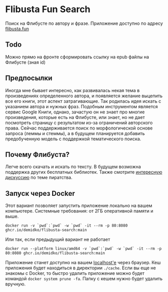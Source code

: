 # Flibusta Fun Search

Поиск на Флибусте по автору и фразе. Приложение доступно по адресу [flibusta.fun](https://flibusta.fun)

## Todo

Можно прямо на фронте сформировать ссылку на epub файлы на Флибусте (зная id)

## Предпосылки

Иногда мне бывает интересно, как развивалась некая тема в произведениях определенного автора, и появляется желание
выцепить все его книги, этот аспект затрагивающие. Так родилась идея искать с указанием автора и нужных фраз. Подобным
инструментом является сервис Google Книги, однако, зачастую он не знает про многие произведения, которые есть на
Флибусте, или знает, но не дает посмотреть страницу с результатом из-за ограничений авторского права. Сейчас
поддерживается поиск по морфологической основе запроса (леммы и стеммы), а в будущем планируется добавить предобученную
модель с поддержкой тематического поиска.

## Почему Флибуста?

Легче всего скачать и искать по тексту. В будущем возможна поддержка других бесплатных библиотек. Также
смотрите [интересную дискуссию](https://habr.com/ru/articles/586814) по теме пиратства.

## Запуск через Docker

Этот вариант позволяет запустить приложение локально на вашем компьютере. Системные требования: от 2ГБ оперативной
памяти и выше.

```shell
docker run -v `pwd`:`pwd` -w `pwd` -it --rm -p 80:8080 ghcr.io/demidko/flibusta-search:main
```

Или так, если предыдущий вариант не работает

```shell
docker run --platform linux/amd64 -v `pwd`:`pwd` -w `pwd` -it --rm -p 80:8080 ghcr.io/demidko/flibusta-search:main
```

Приложение станет доступно на вашем [localhost'е](http://localhost) через браузер. Кеш приложения будет находиться в
директории `./cache`. Если вы еще не знакомы с Docker, то быстро удалить приложение можно будет
командой `docker system prune -fa`. Папку с кешем нужно будет удалить вручную.
